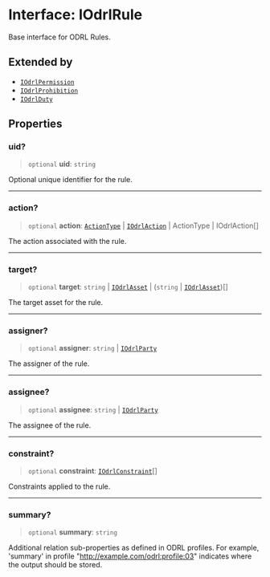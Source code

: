 # Interface: IOdrlRule

Base interface for ODRL Rules.

## Extended by

- [`IOdrlPermission`](IOdrlPermission.md)
- [`IOdrlProhibition`](IOdrlProhibition.md)
- [`IOdrlDuty`](IOdrlDuty.md)

## Properties

### uid?

> `optional` **uid**: `string`

Optional unique identifier for the rule.

***

### action?

> `optional` **action**: [`ActionType`](../type-aliases/ActionType.md) \| [`IOdrlAction`](IOdrlAction.md) \| ActionType \| IOdrlAction[]

The action associated with the rule.

***

### target?

> `optional` **target**: `string` \| [`IOdrlAsset`](IOdrlAsset.md) \| (`string` \| [`IOdrlAsset`](IOdrlAsset.md))[]

The target asset for the rule.

***

### assigner?

> `optional` **assigner**: `string` \| [`IOdrlParty`](IOdrlParty.md)

The assigner of the rule.

***

### assignee?

> `optional` **assignee**: `string` \| [`IOdrlParty`](IOdrlParty.md)

The assignee of the rule.

***

### constraint?

> `optional` **constraint**: [`IOdrlConstraint`](IOdrlConstraint.md)[]

Constraints applied to the rule.

***

### summary?

> `optional` **summary**: `string`

Additional relation sub-properties as defined in ODRL profiles.
For example, 'summary' in profile "http://example.com/odrl:profile:03"
indicates where the output should be stored.
